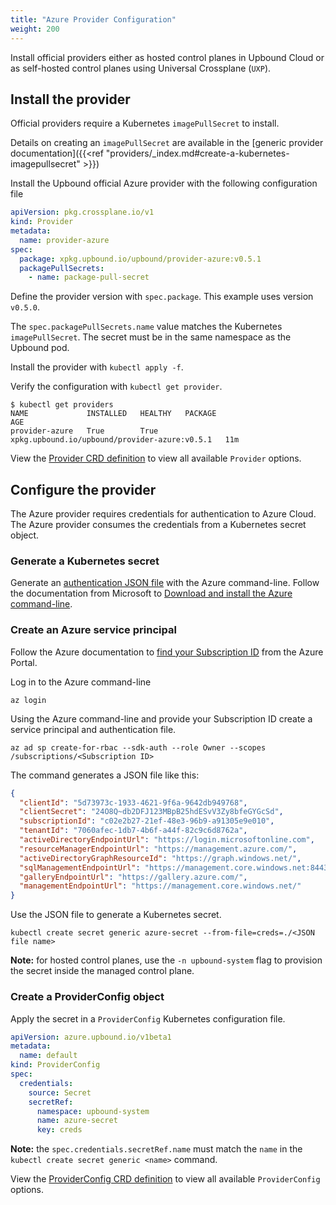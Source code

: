 ```yaml
---
title: "Azure Provider Configuration"
weight: 200
---
```


Install official providers either as hosted control planes in Upbound Cloud or as self-hosted control planes using Universal Crossplane (`UXP`).

## Install the provider
Official providers require a Kubernetes `imagePullSecret` to install. 
<!-- vale gitlab.Substitutions = NO --> 
Details on creating an `imagePullSecret` are available in the [generic provider documentation]({{<ref "providers/_index.md#create-a-kubernetes-imagepullsecret" >}})
<!-- vale gitlab.Substitutions = YES --> 

Install the Upbound official Azure provider with the following configuration file

```yaml
apiVersion: pkg.crossplane.io/v1
kind: Provider
metadata:
  name: provider-azure
spec:
  package: xpkg.upbound.io/upbound/provider-azure:v0.5.1
  packagePullSecrets:
    - name: package-pull-secret
```

Define the provider version with `spec.package`. This example uses version `v0.5.0`.

The `spec.packagePullSecrets.name` value matches the Kubernetes `imagePullSecret`. The secret must be in the same namespace as the Upbound pod.

Install the provider with `kubectl apply -f`.

Verify the configuration with `kubectl get provider`.

```shell
$ kubectl get providers
NAME             INSTALLED   HEALTHY   PACKAGE                                         AGE
provider-azure   True        True      xpkg.upbound.io/upbound/provider-azure:v0.5.1   11m
```

View the [Provider CRD definition](https://doc.crds.dev/github.com/crossplane-contrib/provider-jet-azure@v0.11.0) to view all available `Provider` options.

## Configure the provider
The Azure provider requires credentials for authentication to Azure Cloud. The Azure provider consumes the credentials from a Kubernetes secret object.

### Generate a Kubernetes secret
Generate an [authentication JSON file](https://docs.microsoft.com/en-us/azure/developer/go/azure-sdk-authorization#use-file-based-authentication) with the Azure command-line. Follow the documentation from Microsoft to [Download and install the Azure command-line](https://docs.microsoft.com/en-us/cli/azure/install-azure-cli).

### Create an Azure service principal
Follow the Azure documentation to [find your Subscription ID](https://docs.microsoft.com/en-us/azure/azure-portal/get-subscription-tenant-id) from the Azure Portal.

Log in to the Azure command-line
```shell
az login
```

Using the Azure command-line and provide your Subscription ID create a service principal and authentication file.

```
az ad sp create-for-rbac --sdk-auth --role Owner --scopes /subscriptions/<Subscription ID> 
```

The command generates a JSON file like this:
```json
{
  "clientId": "5d73973c-1933-4621-9f6a-9642db949768",
  "clientSecret": "24O8Q~db2DFJ123MBpB25hdESvV3Zy8bfeGYGcSd",
  "subscriptionId": "c02e2b27-21ef-48e3-96b9-a91305e9e010",
  "tenantId": "7060afec-1db7-4b6f-a44f-82c9c6d8762a",
  "activeDirectoryEndpointUrl": "https://login.microsoftonline.com",
  "resourceManagerEndpointUrl": "https://management.azure.com/",
  "activeDirectoryGraphResourceId": "https://graph.windows.net/",
  "sqlManagementEndpointUrl": "https://management.core.windows.net:8443/",
  "galleryEndpointUrl": "https://gallery.azure.com/",
  "managementEndpointUrl": "https://management.core.windows.net/"
}
```

Use the JSON file to generate a Kubernetes secret.

`kubectl create secret generic azure-secret --from-file=creds=./<JSON file name>`

**Note:** for hosted control planes, use the `-n upbound-system` flag to provision the secret inside the managed control plane.

### Create a ProviderConfig object
Apply the secret in a `ProviderConfig` Kubernetes configuration file.

```yaml
apiVersion: azure.upbound.io/v1beta1
metadata:
  name: default
kind: ProviderConfig
spec:
  credentials:
    source: Secret
    secretRef:
      namespace: upbound-system
      name: azure-secret
      key: creds
```

**Note:** the `spec.credentials.secretRef.name` must match the `name` in the `kubectl create secret generic <name>` command.

View the [ProviderConfig CRD definition](https://marketplace.upbound.io/providers/upbound/provider-azure/v0.5.1/resources/azure.upbound.io/ProviderConfig/v1beta1) to view all available `ProviderConfig` options.
